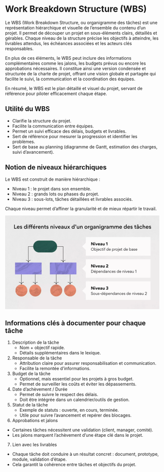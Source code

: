 # Work Breakdown Structure (WBS)

Le WBS (Work Breakdown Structure, ou organigramme des tâches) est une représentation hiérarchique et visuelle de l’ensemble du contenu d’un projet. Il permet de découper un projet en sous-éléments clairs, détaillés et gérables. Chaque niveau de la structure précise les objectifs à atteindre, les livrables attendus, les échéances associées et les acteurs clés responsables.

En plus de ces éléments, le WBS peut inclure des informations complémentaires comme les jalons, les budgets prévus ou encore les approbations nécessaires. Il constitue ainsi une version condensée et structurée de la charte de projet, offrant une vision globale et partagée qui facilite le suivi, la communication et la coordination des équipes.

En résumé, le WBS est le plan détaillé et visuel du projet, servant de référence pour piloter efficacement chaque étape.

## Utilité du WBS

- Clarifie la structure du projet.
- Facilite la communication entre équipes.
- Permet un suivi efficace des délais, budgets et livrables.
- Sert de référence pour mesurer la progression et identifier les problèmes.
- Sert de base au planning (diagramme de Gantt, estimation des charges, suivi d’avancement).

## Notion de niveaux hiérarchiques

Le WBS est construit de manière hiérarchique :

- Niveau 1 : le projet dans son ensemble.
- Niveau 2 : grands lots ou phases du projet.
- Niveau 3 : sous-lots, tâches détaillées et livrables associés.

Chaque niveau permet d’affiner la granularité et de mieux répartir le travail.

<img src="../sources/1.webp" >

## Informations clés à documenter pour chaque tâche

1. Description de la tâche
    - Nom + objectif rapide.
    - Détails supplémentaires dans le lexique.
2. Responsable de la tâche
    - Attribution claire pour assurer responsabilisation et communication.
    - Facilite la remontée d’informations.
3. Budget de la tâche
    - Optionnel, mais essentiel pour les projets à gros budget.
    - Permet de surveiller les coûts et éviter les dépassements.
4. Date d’achèvement / Durée
    - Permet de suivre le respect des délais.
    - Doit être intégrée dans un calendrier/outils de gestion.
5. Statut de la tâche
    - Exemple de statuts : ouverte, en cours, terminée.
    - Utile pour suivre l’avancement et repérer des blocages.
6. Approbations et jalons
- Certaines tâches nécessitent une validation (client, manager, comité).
- Les jalons marquent l’achèvement d’une étape clé dans le projet.
7. Lien avec les livrables
- Chaque tâche doit conduire à un résultat concret : document, prototype, module, validation d’étape.
- Cela garantit la cohérence entre tâches et objectifs du projet.
